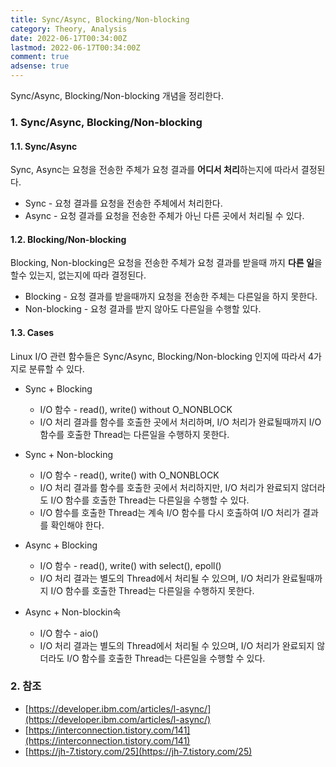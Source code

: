 ```yaml
---
title: Sync/Async, Blocking/Non-blocking
category: Theory, Analysis
date: 2022-06-17T00:34:00Z
lastmod: 2022-06-17T00:34:00Z
comment: true
adsense: true
---
```


Sync/Async, Blocking/Non-blocking 개념을 정리한다.

### 1. Sync/Async, Blocking/Non-blocking

#### 1.1. Sync/Async

Sync, Async는 요청을 전송한 주체가 요청 결과를 **어디서 처리**하는지에 따라서 결정된다.

* Sync - 요청 결과를 요청을 전송한 주체에서 처리한다.
* Async - 요청 결과를 요청을 전송한 주체가 아닌 다른 곳에서 처리될 수 있다.

#### 1.2. Blocking/Non-blocking

Blocking, Non-blocking은 요청을 전송한 주체가 요청 결과를 받을때 까지 **다른 일**을 할수 있는지, 없는지에 따라 결정된다.

* Blocking - 요청 결과를 받을때까지 요청을 전송한 주체는 다른일을 하지 못한다.
* Non-blocking - 요청 결과를 받지 않아도 다른일을 수행할 있다.

#### 1.3. Cases

Linux I/O 관련 함수들은 Sync/Async, Blocking/Non-blocking 인지에 따라서 4가지로 분류할 수 있다.

* Sync + Blocking
  * I/O 함수 - read(), write() without O_NONBLOCK
  * I/O 처리 결과를 함수를 호출한 곳에서 처리하며, I/O 처리가 완료될때까지 I/O 함수를 호출한 Thread는 다른일을 수행하지 못한다.

* Sync + Non-blocking
  * I/O 함수 - read(), write() with O_NONBLOCK
  * I/O 처리 결과를 함수를 호출한 곳에서 처리하지만, I/O 처리가 완료되지 않더라도 I/O 함수를 호출한 Thread는 다른일을 수행할 수 있다.
  * I/O 함수를 호출한 Thread는 계속 I/O 함수를 다시 호출하여 I/O 처리가 결과를 확인해야 한다.

* Async + Blocking
  * I/O 함수 - read(), write() with select(), epoll()
  * I/O 처리 결과는 별도의 Thread에서 처리될 수 있으며, I/O 처리가 완료될때까지 I/O 함수를 호출한 Thread는 다른일을 수행하지 못한다.

* Async + Non-blockin속
  * I/O 함수 - aio()
  * I/O 처리 결과는 별도의 Thread에서 처리될 수 있으며, I/O 처리가 완료되지 않더라도 I/O 함수를 호출한 Thread는 다른일을 수행할 수 있다.

### 2. 참조

* [https://developer.ibm.com/articles/l-async/](https://developer.ibm.com/articles/l-async/)
* [https://interconnection.tistory.com/141](https://interconnection.tistory.com/141)
* [https://jh-7.tistory.com/25](https://jh-7.tistory.com/25)
